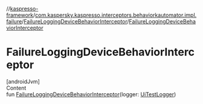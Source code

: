 //[kaspresso-framework](../../index.md)/[com.kaspersky.kaspresso.interceptors.behaviorkautomator.impl.failure](../index.md)/[FailureLoggingDeviceBehaviorInterceptor](index.md)/[FailureLoggingDeviceBehaviorInterceptor](-failure-logging-device-behavior-interceptor.md)



# FailureLoggingDeviceBehaviorInterceptor  
[androidJvm]  
Content  
fun [FailureLoggingDeviceBehaviorInterceptor](-failure-logging-device-behavior-interceptor.md)(logger: [UiTestLogger](../../com.kaspersky.kaspresso.logger/-ui-test-logger/index.md))  



